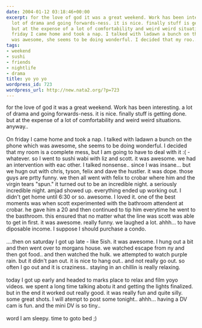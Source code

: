 ```yaml
---
date: 2004-01-12 03:18:46+00:00
excerpt: for the love of god it was a great weekend. Work has been interesting. a
  lot of drama and going forwards-ness. it is nice. finally stuff is getting done.
  but at the expense of a lot of comfortability and weird weird situations. anyway..On
  friday I came home and took a nap. I talked with ladawn a bunch on the phone which
  was awesome, she seems to be doing wonderful. I decided that my roo...
tags:
- weekend
- sushi
- friends
- nightlife
- drama
title: yo yo yo
wordpress_id: 723
wordpress_url: http://new.nata2.org/?p=723
---
```


for the love of god it was a great weekend. Work has been interesting. a lot of drama and going forwards-ness. it is nice. finally stuff is getting done. but at the expense of a lot of comfortability and weird weird situations. anyway..<br/><br/>On friday I came home and took a nap. I talked with ladawn a bunch on the phone which was awesome, she seems to be doing wonderful. I decided that my room is a complete mess, but I am going to have to deal with it :( - whatever. so I went to sushi wabi with liz and scott. it was awesome. we had an intervention with eac other. I talked nonsense.. since I was insane... but we hugn out with chris, tyson, felix and dave the hustler. it was dope. those guys are prtty funny. we then all went with felix to crobar where him and the virgin tears "spun." it turned out to be an incredible night. a seriously incredible night. amjad showed up. everything ended up working out. I didn't get home until 6:30 or so. awesome. I loved it. one of the best moments was when scott experimented with the bathroom attendent at crobar. he gave him a 20 and then continued to tip him everytime he went to the basthroom. this ensured that no matter what the line was scott was able to get in first. it was awesome. really funny. we laughed a lot. ahhh... to have diposable income. I suppose I should purchase a condo.  <br/><br/>....then on saturday I got up late - like 5ish. it was awesome. I hung out a bit and then went over to morgans house. we watched escape from ny and then got food.. and then watched the hulk. we attempted to watch purple rain. but it didn't pan out. it is nice to hang out.. and not really go out. so often I go out and it is craziness.. staying in an chillin is really relaxing. <br/><br/>today I got up early and headed to marks place to relax and film yoyo videos. we spent a long time talking abotu it and getting the lights finalized. but in the end it worked out really good. it was really fun and quite silly. some great shots. I will atempt to post some tonight.. ahhh... having a DV cam is fun. and the mini DV is so tiny.. 
<br/><br/>word I am sleepy. time to goto bed ;)